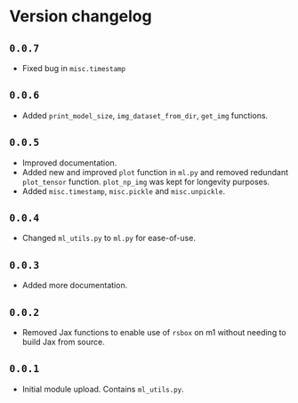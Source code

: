 # Version changelog 

## `0.0.7`

- Fixed bug in `misc.timestamp`

## `0.0.6`
- Added `print_model_size`, `img_dataset_from_dir`, `get_img` functions. 

## `0.0.5`

- Improved documentation. 
- Added new and improved `plot` function in `ml.py` and removed redundant `plot_tensor` function. `plot_np_img` was kept for longevity purposes. 
- Added `misc.timestamp`, `misc.pickle` and `misc.unpickle`. 

## `0.0.4`

- Changed `ml_utils.py` to `ml.py` for ease-of-use. 

## `0.0.3`

- Added more documentation.  

## `0.0.2`

- Removed Jax functions to enable use of `rsbox` on m1 without needing to build Jax from source. 

## `0.0.1`

- Initial module upload. Contains `ml_utils.py`. 

